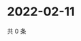 # 2022-02-11

共 0 条

<!-- BEGIN WEIBO -->
<!-- 最后更新时间 Fri Feb 11 2022 01:17:40 GMT+0800 (China Standard Time) -->

<!-- END WEIBO -->
